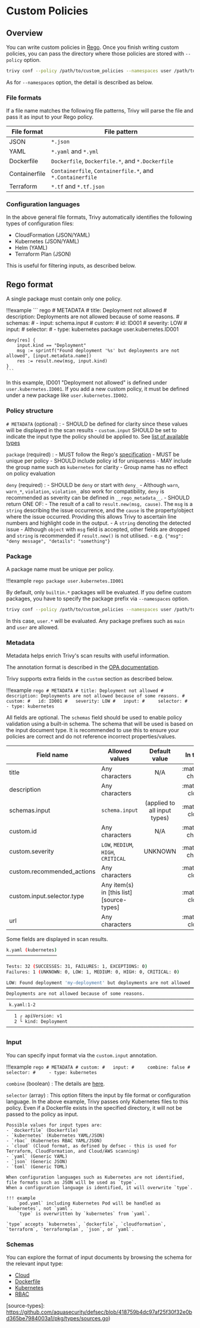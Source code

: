 # Custom Policies

## Overview
You can write custom policies in [Rego][rego].
Once you finish writing custom policies, you can pass the directory where those policies are stored with `--policy` option.

``` bash
trivy conf --policy /path/to/custom_policies --namespaces user /path/to/config_dir
```

As for `--namespaces` option, the detail is described as below.

### File formats
If a file name matches the following file patterns, Trivy will parse the file and pass it as input to your Rego policy.

| File format   | File pattern                                              |
|---------------|-----------------------------------------------------------|
| JSON          | `*.json`                                                  |
| YAML          | `*.yaml` and `*.yml`                                      |
| Dockerfile    | `Dockerfile`, `Dockerfile.*`, and `*.Dockerfile`          |
| Containerfile | `Containerfile`, `Containerfile.*`, and `*.Containerfile` |
| Terraform     | `*.tf` and `*.tf.json`                                    |

### Configuration languages
In the above general file formats, Trivy automatically identifies the following types of configuration files:

- CloudFormation (JSON/YAML)
- Kubernetes (JSON/YAML)
- Helm (YAML)
- Terraform Plan (JSON)

This is useful for filtering inputs, as described below.

## Rego format
A single package must contain only one policy.

!!!example
    ``` rego
    # METADATA
    # title: Deployment not allowed
    # description: Deployments are not allowed because of some reasons.
    # schemas:
    #   - input: schema.input
    # custom:
    #   id: ID001
    #   severity: LOW
    #   input:
    #     selector: 
    #     - type: kubernetes
    package user.kubernetes.ID001
    
    deny[res] {
        input.kind == "Deployment"
        msg := sprintf("Found deployment '%s' but deployments are not allowed", [input.metadata.name])
        res := result.new(msg, input.kind)
    }
    ```

In this example, ID001 "Deployment not allowed" is defined under `user.kubernetes.ID001`.
If you add a new custom policy, it must be defined under a new package like `user.kubernetes.ID002`.

### Policy structure

`# METADATA` (optional)
:   - SHOULD be defined for clarity since these values will be displayed in the scan results
    - `custom.input` SHOULD be set to indicate the input type the policy should be applied to. See [list of available types](https://github.com/aquasecurity/defsec/blob/418759b4dc97af25f30f32e0bd365be7984003a1/pkg/types/sources.go)

`package` (required)
:   - MUST follow the Rego's [specification][package]
    - MUST be unique per policy
    - SHOULD include policy id for uniqueness
    - MAY include the group name such as `kubernetes` for clarity
        - Group name has no effect on policy evaluation

`deny` (required)
:   - SHOULD be `deny` or start with `deny_`
        - Although `warn`, `warn_*`, `violation`, `violation_` also work for compatibility, `deny` is recommended as severity can be defined in `__rego_metadata__`.
    - SHOULD return ONE OF:
        - The result of a call to `result.new(msg, cause)`. The `msg` is a `string` describing the issue occurrence, and the `cause` is the property/object where the issue occurred. Providing this allows Trivy to ascertain line numbers and highlight code in the output. 
        - A `string` denoting the detected issue
            - Although `object` with `msg` field is accepted, other fields are dropped and `string` is recommended if `result.new()` is not utilised.
            - e.g. `{"msg": "deny message", "details": "something"}`
    

### Package
A package name must be unique per policy.

!!!example
    ``` rego
    package user.kubernetes.ID001
    ```

By default, only `builtin.*` packages will be evaluated.
If you define custom packages, you have to specify the package prefix via `--namespaces` option. 

``` bash
trivy conf --policy /path/to/custom_policies --namespaces user /path/to/config_dir
```

In this case, `user.*` will be evaluated.
Any package prefixes such as `main` and `user` are allowed.

### Metadata
Metadata helps enrich Trivy's scan results with useful information.

The annotation format is described in the [OPA documentation](https://www.openpolicyagent.org/docs/latest/annotations/).

Trivy supports extra fields in the `custom` section as described below.

!!!example
    ``` rego
    # METADATA
    # title: Deployment not allowed
    # description: Deployments are not allowed because of some reasons.
    # custom:
    #   id: ID001
    #   severity: LOW
    #   input:
    #     selector:
    #     - type: kubernetes
    ```
  
All fields are optional. The `schemas` field should be used to enable policy validation using a built-in schema. The 
schema that will be used is based on the input document type. It is recommended to use this to ensure your policies are 
correct and do not reference incorrect properties/values.

| Field name                 | Allowed values                           |        Default value         |     In table     |     In JSON      |
|----------------------------|------------------------------------------|:----------------------------:|:----------------:|:----------------:|
| title                      | Any characters                           |             N/A              | :material-check: | :material-check: |
| description                | Any characters                           |                              | :material-close: | :material-check: |
 | schemas.input              | `schema.input`                           | (applied to all input types) | :material-close: | :material-close: |
| custom.id                  | Any characters                           |             N/A              | :material-check: | :material-check: |
| custom.severity            | `LOW`, `MEDIUM`, `HIGH`, `CRITICAL`      |           UNKNOWN            | :material-check: | :material-check: |
| custom.recommended_actions | Any characters                           |                              | :material-close: | :material-check: | 
| custom.input.selector.type | Any item(s) in [this list][source-types] |                              | :material-close: | :material-check: | 
| url                        | Any characters                           |                              | :material-close: | :material-check: |


Some fields are displayed in scan results.

``` bash
k.yaml (kubernetes)
───────────────────

Tests: 32 (SUCCESSES: 31, FAILURES: 1, EXCEPTIONS: 0)
Failures: 1 (UNKNOWN: 0, LOW: 1, MEDIUM: 0, HIGH: 0, CRITICAL: 0)

LOW: Found deployment 'my-deployment' but deployments are not allowed
════════════════════════════════════════════════════════════════════════
Deployments are not allowed because of some reasons.
────────────────────────────────────────────────────────────────────────
 k.yaml:1-2
────────────────────────────────────────────────────────────────────────
   1 ┌ apiVersion: v1
   2 └ kind: Deployment
────────────────────────────────────────────────────────────────────────
```

### Input
You can specify input format via the `custom.input` annotation.

!!!example
    ``` rego
    # METADATA
    # custom:
    #   input:
    #     combine: false
    #     selector:
    #     - type: kubernetes
    ```

`combine` (boolean)
: The details are [here](combine.md).

`selector` (array)
:   This option filters the input by file format or configuration language. 
    In the above example, Trivy passes only Kubernetes files to this policy.
    Even if a Dockerfile exists in the specified directory, it will not be passed to the policy as input.

    Possible values for input types are:
    - `dockerfile` (Dockerfile)
    - `kubernetes` (Kubernetes YAML/JSON)
    - `rbac` (Kubernetes RBAC YAML/JSON)
    - `cloud` (Cloud format, as defined by defsec - this is used for Terraform, CloudFormation, and Cloud/AWS scanning)
    - `yaml` (Generic YAML)
    - `json` (Generic JSON)
    - `toml` (Generic TOML)

    When configuration languages such as Kubernetes are not identified, file formats such as JSON will be used as `type`.
    When a configuration language is identified, it will overwrite `type`.
    
    !!! example
        `pod.yaml` including Kubernetes Pod will be handled as `kubernetes`, not `yaml`.
        `type` is overwritten by `kubernetes` from `yaml`.

    `type` accepts `kubernetes`, `dockerfile`, `cloudformation`, `terraform`, `terraformplan`, `json`, or `yaml`.

### Schemas

You can explore the format of input documents by browsing the schema for the relevant input type:

- [Cloud](https://github.com/aquasecurity/defsec/blob/master/pkg/rego/schemas/cloud.json)
- [Dockerfile](https://github.com/aquasecurity/defsec/blob/master/pkg/rego/schemas/dockerfile.json)
- [Kubernetes](https://github.com/aquasecurity/defsec/blob/master/pkg/rego/schemas/kubernetes.json)
- [RBAC](https://github.com/aquasecurity/defsec/blob/master/pkg/rego/schemas/rbac.json)

[rego]: https://www.openpolicyagent.org/docs/latest/policy-language/
[package]: https://www.openpolicyagent.org/docs/latest/policy-language/#packages
[source-types]: https://github.com/aquasecurity/defsec/blob/418759b4dc97af25f30f32e0bd365be7984003a1/pkg/types/sources.go)
